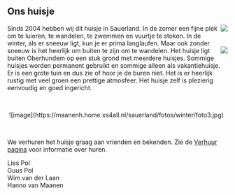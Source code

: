 
## Ons huisje

<div style="float:right">
<img id="huisjeFoto1" src="https://maanenh.home.xs4all.nl/sauerland/fotos/winter/foto3.jpg"/><br/><br/><br/>
<img id="huisjeFoto3" src="def"/>
</div>

Sinds 2004 hebben wij dit huisje in Sauerland. In de zomer een fijne plek om te luieren, te wandelen, te zwemmen en vuurtje te stoken.
In de winter, als er sneeuw ligt, kun je er prima langlaufen. Maar ook zonder sneeuw is het heerlijk om buiten te zijn om te wandelen.
Het huisje ligt buiten Oberhundem op een stuk grond met meerdere huisjes. Sommige huisjes worden permanent gebruikt en sommige alleen als vakantiehuisje.
Er is een grote tuin en dus zie of hoor je de buren niet. Het is er heerlijk rustig met veel groen een prettige atmosfeer.
Het huisje zelf is plezierig eenvoudig en goed ingericht.

&nbsp;

<img id="huisjeFoto2" />
![image](https://maanenh.home.xs4all.nl/sauerland/fotos/winter/foto3.jpg)

&nbsp;

We verhuren het huisje graag aan vrienden en bekenden. Zie de [Verhuur pagina](#/content/Verhuur/Beschikbaarheid) voor informatie over huren.


Lies Pol<br/>
Guus Pol<br/>
Wim van der Laan<br/>
Hanno van Maanen

<script>
    console.log('START SCRIPT);
    function calculateSummerWinter() {
        var today = new Date();
        var first = new Date(today.getFullYear(), 0, 1);
        var dayOfYear = Math.round(((today - first) / 1000 / 60 / 60 / 24) + .5, 0);
        var result = (dayOfYear < 60 || dayOfYear > 290)? 'winter': 'summer';
        return result;
    }
    function setImageSource() {
        console.log('setImageSource');
        var period = calculateSummerWinter();
        document["huisjeFoto1"].src = "src", "fotos/" + period + "/foto1.jpg";
        document["huisjeFoto2"].src = "src", "fotos/" + period + "/foto2.jpg";
        document["huisjeFoto3"].src = "src", "fotos/" + period + "/foto3.jpg";
        //$("#huisjeFoto1").attr("src", "fotos/" + period + "/foto1.jpg");
        //$("#huisjeFoto2").attr("src", "fotos/" + period + "/foto2.jpg");
        //$("#huisjeFoto3").attr("src", "fotos/" + period + "/foto3.jpg");
    }
    setImageSource();
</script>
